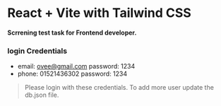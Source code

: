 # React + Vite with Tailwind CSS

**Scrrening test task for Frontend developer.**

### login Credentials

- email: ovee@gmail.com password: 1234
- phone: 01521436302 password: 1234

> Please login with these credentials. To add more user update the db.json file.
